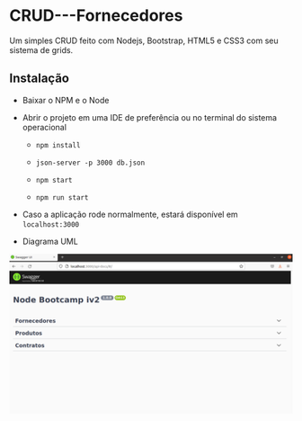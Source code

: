 # CRUD---Fornecedores
<p>Um simples CRUD feito com Nodejs, Bootstrap, HTML5 e CSS3 com seu sistema de grids.</p>

## Instalação

* Baixar o NPM e o Node

* Abrir o projeto em uma IDE de preferência ou no terminal do sistema operacional

  * `npm install`

  * `json-server -p 3000 db.json`

  * `npm start`
  
  * `npm run start`
  
* Caso a aplicação rode normalmente, estará disponível em `localhost:3000`
* Diagrama UML

<img src="./img/project.png" />
